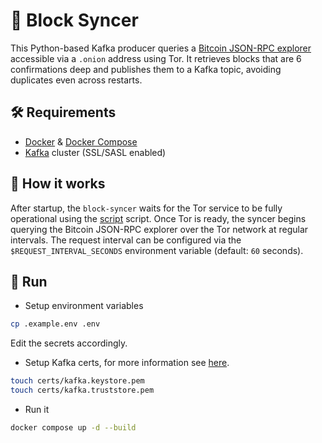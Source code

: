# 🧱 Block Syncer

This Python-based Kafka producer queries a [Bitcoin JSON-RPC explorer](https://github.com/janoside/btc-rpc-explorer) accessible via a `.onion` address using Tor. It retrieves blocks that are 6 confirmations deep and publishes them to a Kafka topic, avoiding duplicates even across restarts.

## 🛠 Requirements

- [Docker](https://www.docker.com/) & [Docker Compose](https://docs.docker.com/compose/) 
- [Kafka](https://kafka.apache.org/) cluster (SSL/SASL enabled)

## 🧠 How it works

After startup, the `block-syncer` waits for the Tor service to be fully operational using the [script](./wait-for-tor.sh) script. Once Tor is ready, the syncer begins querying the Bitcoin JSON-RPC explorer over the Tor network at regular intervals. The request interval can be configured via the `$REQUEST_INTERVAL_SECONDS` environment variable (default: `60` seconds).

## 🚀 Run 

- Setup environment variables
```bash
cp .example.env .env
```
Edit the secrets accordingly.

- Setup Kafka certs, for more information see [here](https://github.com/bitnami/containers/blob/main/bitnami/kafka/README.md#security).
```bash
touch certs/kafka.keystore.pem
touch certs/kafka.truststore.pem
```

- Run it
```bash
docker compose up -d --build
```
